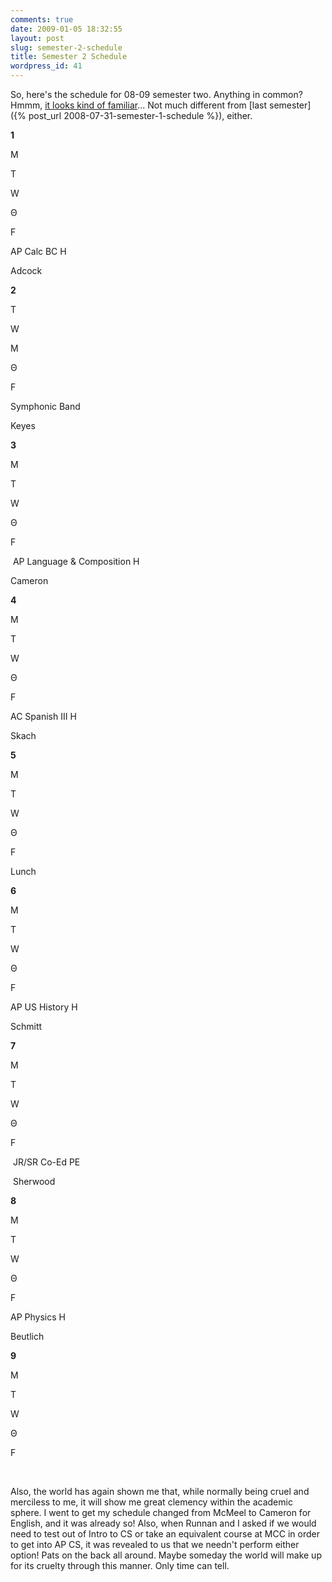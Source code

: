 ```yaml
---
comments: true
date: 2009-01-05 18:32:55
layout: post
slug: semester-2-schedule
title: Semester 2 Schedule
wordpress_id: 41
---
```


So, here's the schedule for 08-09 semester two. Anything in common? Hmmm, [it looks kind of familiar](http://ponspk.blogspot.com/2008/12/second-semester-schedule.html)... Not much different from [last semester]({% post_url 2008-07-31-semester-1-schedule %}), either.











**1** 

M 

T 

W 

Θ 

F 

AP Calc BC H 

Adcock 




**2** 



T 

W 








M 





Θ 

F 

Symphonic Band 

Keyes




**3** 

M 

T 

W 

Θ 

F 

 AP Language & Composition H 

Cameron




**4** 

M 

T 

W 

Θ 

F 

AC Spanish III H 

Skach




**5** 

M 

T 

W 

Θ 

F 

Lunch 




**6** 

M 

T 

W 

Θ 

F 

AP US History H 

Schmitt




**7** 

M 

T 

W 

Θ 

F 

 JR/SR Co-Ed PE 

 Sherwood 




**8** 

M 

T 

W 

Θ 

F 

AP Physics H 

Beutlich




**9** 

M 

T 

W 

Θ 

F




 




Also, the world has again shown me that, while normally being cruel and merciless to me, it will show me great clemency within the academic sphere. I went to get my schedule changed from McMeel to Cameron for English, and it was already so! Also, when Runnan and I asked if we would need to test out of Intro to CS or take an equivalent course at MCC in order to get into AP CS, it was revealed to us that we needn't perform either option! Pats on the back all around. Maybe someday the world will make up for its cruelty through this manner. Only time can tell.
